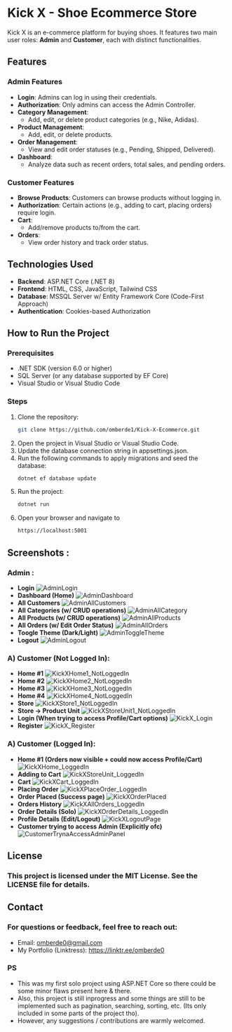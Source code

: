 # Kick X - Shoe Ecommerce Store

Kick X is an e-commerce platform for buying shoes. It features two main user roles: **Admin** and **Customer**, each with distinct functionalities.

## Features

### Admin Features
- **Login**: Admins can log in using their credentials.
- **Authorization**: Only admins can access the Admin Controller.
- **Category Management**:
  - Add, edit, or delete product categories (e.g., Nike, Adidas).
- **Product Management**:
  - Add, edit, or delete products.
- **Order Management**:
  - View and edit order statuses (e.g., Pending, Shipped, Delivered).
- **Dashboard**:
  - Analyze data such as recent orders, total sales, and pending orders.

### Customer Features
- **Browse Products**: Customers can browse products without logging in.
- **Authorization**: Certain actions (e.g., adding to cart, placing orders) require login.
- **Cart**:
  - Add/remove products to/from the cart.
- **Orders**:
  - View order history and track order status.

## Technologies Used
- **Backend**: ASP.NET Core (.NET 8)
- **Frontend**: HTML, CSS, JavaScript, Tailwind CSS
- **Database**: MSSQL Server w/ Entity Framework Core (Code-First Approach)
- **Authentication**: Cookies-based Authorization

## How to Run the Project

### Prerequisites
- .NET SDK (version 6.0 or higher)
- SQL Server (or any database supported by EF Core)
- Visual Studio or Visual Studio Code

### Steps
1. Clone the repository:
    ```bash
   git clone https://github.com/omberde1/Kick-X-Ecommerce.git
2. Open the project in Visual Studio or Visual Studio Code.
3. Update the database connection string in appsettings.json.
4. Run the following commands to apply migrations and seed the database:
    ```bash
   dotnet ef database update
5. Run the project:
   ```bash
   dotnet run
6. Open your browser and navigate to
   ```bash
   https://localhost:5001

## Screenshots :
### Admin :
- **Login**
![AdminLogin](https://github.com/user-attachments/assets/a9189c44-1dbd-4222-8c80-698bae8a802f)
- **Dashboard (Home)**
![AdminDashboard](https://github.com/user-attachments/assets/79be85f7-4c2c-4d79-9c6b-72537c53c692)
- **All Customers**
![AdminAllCustomers](https://github.com/user-attachments/assets/cbdd8507-2c8f-4a19-a708-70c6ca777307)
- **All Categories (w/ CRUD operations)**
![AdminAllCategory](https://github.com/user-attachments/assets/4b248902-04ba-4c5f-a59f-cab0803c22e4)
- **All Products (w/ CRUD operations)**
![AdminAllProducts](https://github.com/user-attachments/assets/b6c2992d-3f4d-4176-bebf-002aab639565)
- **All Orders (w/ Edit Order Status)**
![AdminAllOrders](https://github.com/user-attachments/assets/1792fd85-d4d4-47b5-80de-4ef21c6377ea)
- **Toogle Theme (Dark/Light)**
![AdminToggleTheme](https://github.com/user-attachments/assets/21a253da-6761-403f-8838-88a0e2e140a0)
- **Logout**
![AdminLogout](https://github.com/user-attachments/assets/37b954b2-f402-4ca7-b631-9e8a62a7fb4e)

### A) Customer (Not Logged In):
- **Home #1**
![KickXHome1_NotLoggedIn](https://github.com/user-attachments/assets/9c4de8d2-816f-4fd7-9d29-3ae1c93f9b3a)
- **Home #2**
![KickXHome2_NotLoggedIn](https://github.com/user-attachments/assets/91f8f21e-f8fb-4b81-ad28-89299098482b)
- **Home #3**
![KickXHome3_NotLoggedIn](https://github.com/user-attachments/assets/f08c97f3-198d-4687-bd35-e1a390b12414)
- **Home #4**
![KickXHome4_NotLoggedIn](https://github.com/user-attachments/assets/7dbc7447-2497-42b8-94a1-4187c17d094c)
- **Store**
![KickXStore1_NotLoggedIn](https://github.com/user-attachments/assets/4d4d5718-c89f-407c-8d73-94e46075e569)
- **Store -> Product Unit**
![KickXStoreUnit1_NotLoggedIn](https://github.com/user-attachments/assets/1b03f11f-5596-41b0-9111-cf0a46071204)
- **Login (When trying to access Profile/Cart options)**
![KickX_Login](https://github.com/user-attachments/assets/4400a265-07ef-4726-9100-65108d7bd520)
- **Register**
![KickX_Register](https://github.com/user-attachments/assets/0cf0fadf-d15a-436b-900c-c7e6686b16ad)

### A) Customer (Logged In):
- **Home #1 (Orders now visible + could now access Profile/Cart)**
![KickXHome_LoggedIn](https://github.com/user-attachments/assets/645d3ac9-2213-441f-ad82-ac52634f5e23)
- **Adding to Cart**
![KickXStoreUnit_LoggedIn](https://github.com/user-attachments/assets/c343a388-e1c7-4c22-9d68-1fd419871f73)
- **Cart**
![KickXCart_LoggedIn](https://github.com/user-attachments/assets/b0905683-2c85-45bb-8c76-be6ba99b7029)
- **Placing Order**
![KickXPlaceOrder_LoggedIn](https://github.com/user-attachments/assets/60cd699c-bc82-4a9b-9f7e-b2598a9af4cb)
- **Order Placed (Success page)**
![KickXOrderPlaced](https://github.com/user-attachments/assets/81a7c775-361e-4401-b0ac-6f4d9985d1e5)
- **Orders History**
![KickXAllOrders_LoggedIn](https://github.com/user-attachments/assets/40818fd4-1192-4002-9ff3-348131d747b6)
- **Order Details (Solo)**
![KickXOrderDetails_LoggedIn](https://github.com/user-attachments/assets/3318c7f8-afbd-4c34-9d88-9d24c9d34f27)
- **Profile Details (Edit/Logout)**
![KickXLogoutPage](https://github.com/user-attachments/assets/2aa04fe8-ac67-427d-b4b6-f286f122ad88)
- **Customer trying to access Admin (Explicitly ofc)**
![CustomerTrynaAccessAdminPanel](https://github.com/user-attachments/assets/c2a387e0-de88-4dd3-91c5-f74d19a0ec2d)

## License
### This project is licensed under the MIT License. See the LICENSE file for details.

## Contact
### For questions or feedback, feel free to reach out:
- Email: omberde0@gmail.com
- My Portfolio (Linktress): https://linktr.ee/omberde0

### PS
- This was my first solo project using ASP.NET Core so there could be some minor flaws present here & there.
- Also, this project is still inprogress and some things are still to be implemented such as pagination, searching, sorting, etc. (Its only included in some parts of the project tho).
- However, any suggestions / contributions are warmly welcomed.
